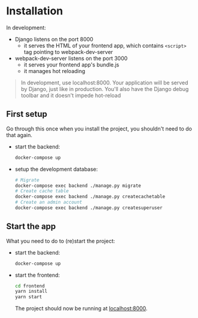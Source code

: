 # Installation

In development:
- Django listens on the port 8000
  - it serves the HTML of your frontend app, which contains `<script>` tag pointing to webpack-dev-server
- webpack-dev-server listens on the port 3000
  - it serves your frontend app's bundle.js
  - it manages hot reloading

> In development, use localhost:8000. Your application will be served by Django, just like in production. You'll also have the Django debug toolbar and it doesn't impede hot-reload



## First setup

Go through this once when you install the project, you shouldn't need to do that again.

- start the backend:
  ```bash
  docker-compose up
  ```
- setup the development database:
  ```bash
  # Migrate
  docker-compose exec backend ./manage.py migrate
  # Create cache table
  docker-compose exec backend ./manage.py createcachetable
  # Create an admin account
  docker-compose exec backend ./manage.py createsuperuser
  ```

## Start the app

What you need to do to (re)start the project:

- start the backend:
  ```bash
  docker-compose up
  ```
- start the frontend:
  ```bash
  cd frontend
  yarn install
  yarn start
  ```

  The project should now be running at [localhost:8000](http://localhost:8000).


